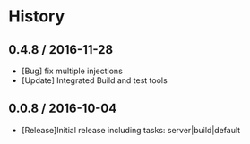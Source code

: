 # History

## 0.4.8 / 2016-11-28

- [Bug] fix multiple injections
- [Update] Integrated Build and test tools

## 0.0.8 / 2016-10-04

- [Release]Initial release including tasks: server|build|default